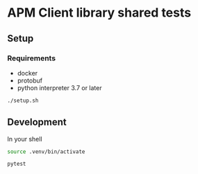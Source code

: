 # APM Client library shared tests


## Setup

### Requirements

- docker
- protobuf
- python interpreter 3.7 or later


```sh
./setup.sh
```


## Development

In your shell

```sh
source .venv/bin/activate

pytest
```
